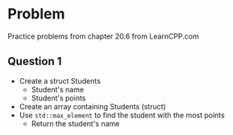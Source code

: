 
# Problem

Practice problems from chapter 20.6 from LearnCPP.com

## Question 1
- Create a struct Students
    - Student's name
    - Student's points
- Create an array containing Students (struct)
- Use `std::max_element` to find the student with the most points
    - Return the student's name
